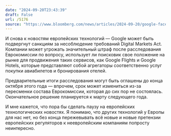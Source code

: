```yaml
---
date: "2024-09-20T23:43:39"
draft: False
url: /5176
source: "https://www.bloomberg.com/news/articles/2024-09-20/google-faces-eu-ultimatum-in-fresh-attack-on-search-dominance"
---
```


И снова к новостям европейских технологий — Google может быть подвергнут санкциям за несоблюдение требований Digital Markets Act. Компании может угрожать значительный штраф после расследования Еврокомиссии по вопросу, использует ли поисковик свое положение на рынке для продвижения таких сервисов, как Google Flights и Google Hotels, которые представляют собой агрегаторы соответственно услуг покупки авиабилетов и бронирования отелей.

Предварительные итоги расследования могут быть оглашены до конца октября этого года — впрочем, срок может измениться из-за пересменки состава Еврокомиссии, которая до сих пор не состоялась. Окончательное решение планируется к марту следующего года.

И  мне кажется, что пора бы сделать паузу на европейских технологических новостях. Я понимаю, что других технологий у Европы для нас нет, но без конца пережевывать всё новые и новые претензии европейских регуляторов к неевропейским компаниям попросту неинтересно.
